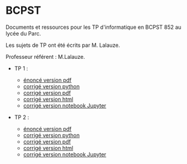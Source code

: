 # BCPST

Documents et ressources pour les TP d'informatique en BCPST 852 au lycée du Parc.

Les sujets de TP ont été écrits par M. Lalauze.

Professeur référent : M.Lalauze.

* TP 1 :
  - [énoncé version pdf](TP1/01_Premiers_pas.pdf)
  - [corrigé version python](TP1/TP1_BCPST_852.py)
  - [corrigé version pdf](TP1/TP1_BCPST_852.pdf)
  - [corrigé version html](TP1/TP1_BCPST_852.html)
  - [corrigé version notebook Jupyter](TP1/TP1_BCPST_852.ipynb)
  
* TP 2 :
  - [énoncé version pdf](TP2/03_Tests_Boucles.pdf)
  - [corrigé version python](TP2/BCPST_852_TP2.py)
  - [corrigé version pdf](TP2/BCPST_852_TP2.pdf)
  - [corrigé version html](TP2/BCPST_852_TP2.html)
  - [corrigé version notebook Jupyter](TP2/BCPST_852_TP2.ipynb)

